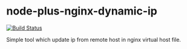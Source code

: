 # node-plus-nginx-dynamic-ip
[![Build Status](https://jenkins.navispeed.eu/buildStatus/icon?job=Github/node-plus-nginx-dynamic-ip/master)](https://jenkins.navispeed.eu/job/Github/node-plus-nginx-dynamic-ip/master)

Simple tool which update ip from remote host in nginx virtual host file.

